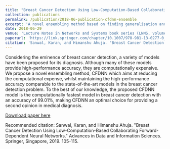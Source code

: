 ```yaml
---
title: "Breast Cancer Detection Using Low-Computation-Based Collaborating Forward-Dependent Neural Networks"
collection: publications
permalink: /publication/2018-06-publication-cfdnn-ensemble
excerpt: 'A novel ensembling method based on finding generalisation anomaly pairs in data.'
date: 2018-06-29
venue: 'Lecture Notes in Networks and Systems book series (LNNS, volume 39)'
paperurl: 'https://link.springer.com/chapter/10.1007/978-981-13-0277-0_9'
citation: 'Sanwal, Karan, and Himanshu Ahuja. "Breast Cancer Detection Using Low-Computation-Based Collaborating Forward-Dependent Neural Networks." Advances in Data and Information Sciences. Springer, Singapore, 2019. 105-115.'
---
```

Considering the eminence of breast cancer detection, a variety of models have been proposed for its diagnosis. Although many of these models provide high-performance accuracy, they are computationally expensive. We propose a novel ensembling method, CFDNN which aims at reducing the computational expense, whilst maintaining the high-performance accuracy comparable to the state-of-the-art models in the breast cancer detection problem. To the best of our knowledge, the proposed CFDNN model is the computationally fastest model in breast cancer detection with an accuracy of 99.01%, making CFDNN an optimal choice for providing a second opinion in medical diagnosis.

[Download paper here](http://babahooja.github.io/files/cfdnn.pdf)

Recommended citation: Sanwal, Karan, and Himanshu Ahuja. "Breast Cancer Detection Using Low-Computation-Based Collaborating Forward-Dependent Neural Networks." Advances in Data and Information Sciences. Springer, Singapore, 2019. 105-115.
